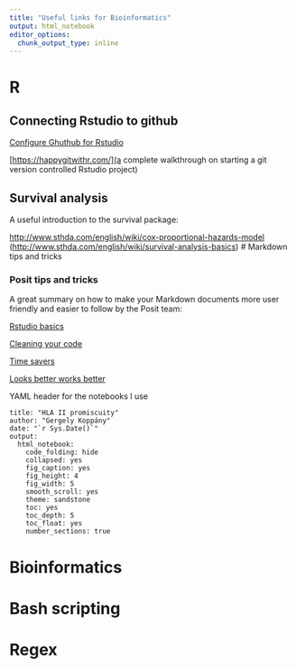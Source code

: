 ```yaml
---
title: "Useful links for Bioinformatics"
output: html_notebook
editor_options: 
  chunk_output_type: inline
---
```


# R

## Connecting Rstudio to github

[Configure Ghuthub for Rstudio](https://gist.github.com/Z3tt/3dab3535007acf108391649766409421)

[https://happygitwithr.com/](a complete walkthrough on starting a git version controlled Rstudio project)

## Survival analysis

A useful introduction to the survival package:

<http://www.sthda.com/english/wiki/cox-proportional-hazards-model> (<http://www.sthda.com/english/wiki/survival-analysis-basics>) \# Markdown tips and tricks

### Posit tips and tricks

A great summary on how to make your Markdown documents more user friendly and easier to follow by the Posit team:

[Rstudio basics](https://posit.co/blog/r-markdown-tips-tricks-1-rstudio-ide/)

[Cleaning your code](https://posit.co/blog/r-markdown-tips-tricks-2-cleaning-up-your-code/)

[Time savers](https://posit.co/blog/r-markdown-tips-and-tricks-3-time-savers/)

[Looks better works better](https://posit.co/blog/r-markdown-tips-tricks-4-looks-better-works-better/)

YAML header for the notebooks I use

```         
title: "HLA II promiscuity"
author: "Gergely Koppány"
date: "`r Sys.Date()`"
output: 
  html_notebook: 
    code_folding: hide
    collapsed: yes
    fig_caption: yes
    fig_height: 4
    fig_width: 5
    smooth_scroll: yes
    theme: sandstone
    toc: yes
    toc_depth: 5
    toc_float: yes
    number_sections: true
```

# Bioinformatics

# Bash scripting

# Regex
